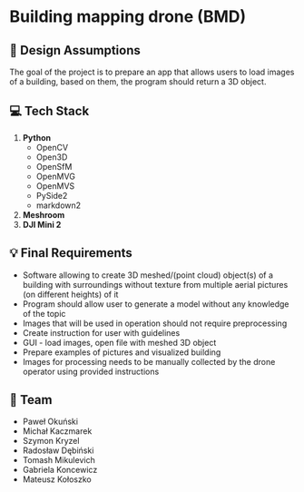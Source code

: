 # Building mapping drone (BMD)

## 📑 Design Assumptions
The goal of the project is to prepare an app that allows users to load images of a building, based on them, the program should return a 3D object.

## 💻 Tech Stack
1. **Python**
   - OpenCV 
   - Open3D
   - OpenSfM
   - OpenMVG
   - OpenMVS
   - PySide2
   - markdown2
2. **Meshroom**
3. **DJI Mini 2**

## 💡 Final Requirements
- Software allowing to create 3D meshed/(point cloud) object(s) of a building with surroundings without texture from multiple aerial pictures (on different heights) of it
- Program should allow user to generate a model without any knowledge of the topic
- Images that will be used in operation should not require preprocessing
- Create instruction for user with guidelines
- GUI - load images, open file with meshed 3D object
- Prepare examples of pictures and visualized building
- Images for processing needs to be manually collected by the drone operator using provided instructions

## 💪 Team
- Paweł Okuński
- Michał Kaczmarek
- Szymon Kryzel
- Radosław Dębiński
- Tomash Mikulevich
- Gabriela Koncewicz
- Mateusz Kołoszko
